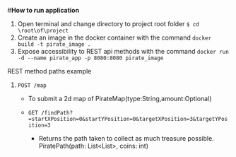 #**How to run application**
1. Open terminal and change directory to project root folder
   `$ cd \root\of\project`
2. Create an image in the docker container with the command
    `docker build -t pirate_image .`
3. Expose accessibility to REST api methods with the command
    `docker run -d --name pirate_app -p 8080:8080 pirate_image`


REST method paths example
1. `POST /map` 

    - To submit a 2d map of PirateMap(type:String,amount:Optional<Object>)

2. `GET /findPath?=startXPosition=0&startYPosition=0&targetXPosition=3&targetYPosition=3` 

    - Returns the path taken to collect as much treasure possible. PiratePath(path: List<List<Integer>>, coins: int)